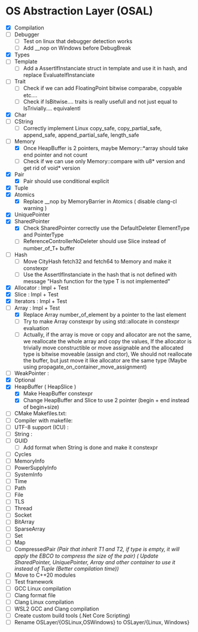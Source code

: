 # OS Abstraction Layer (OSAL)

- [x] Compilation
- [ ] Debugger
  - [ ] Test on linux that debugger detection works
  - [ ] Add __nop on Windows before DebugBreak
- [x] Types
- [ ] Template
  - [ ] Add a AssertIfInstanciate<T> struct in template and use it in hash, and replace EvaluateIfInstanciate
- [ ] Trait
  - [ ] Check if we can add FloatingPoint bitwise comparabe, copyable etc....
  - [ ] Check if IsBitwise.... traits is really usefull and not just equal to IsTrivially.... equivalentl
- [x] Char
- [ ] CString
  - [ ] Correctly implement Linux copy_safe, copy_partial_safe, append_safe, append_partial_safe, length_safe
- [ ] Memory
  - [x] Once HeapBuffer is 2 pointers, maybe Memory::*array should take end pointer and not count 
  - [ ] Check if we can use only Memory::compare with u8* version and get rid of void* version
- [x] Pair
  - [x] Pair should use conditional explicit
- [x] Tuple
- [x] Atomics
  - [x] Replace __nop by MemoryBarrier in Atomics ( disable clang-cl warning )
- [x] UniquePointer
- [x] SharedPointer
  - [x] Check SharedPointer correctly use the DefaultDeleter ElementType and PointerType
  - [ ] ReferenceControllerNoDeleter should use Slice instead of number_of_T+ buffer
- [ ] Hash
  - [ ] Move CityHash fetch32 and fetch64 to Memory and make it constexpr
  - [ ] Use the AssertIfInstanciate in the hash that is not defined with message "Hash function for the type T is not implemented"
- [x] Allocator : Impl + Test
- [x] Slice : Impl + Test
- [x] Iterators : Impl + Test
- [ ] Array : Impl + Test
  - [x] Replace Array number_of_element by a pointer to the last element
  - [ ] Try to make Array constexpr by using std::allocate in constexpr evaluation
  - [ ] Actually, if the array is move or copy and allocator are not the same, we reallocate the whole array and copy the values, If the allocator is trivially move constructible or move assignable and the allocated type is bitwise moveable
        (assign and ctor), We should not reallocate the buffer, but just move it like allocator are the same type (Maybe using propagate_on_container_move_assignment)
- [ ] WeakPointer :
- [x] Optional
- [x] HeapBuffer ( HeapSlice )
  - [x] Make HeapBuffer constexpr
  - [x] Change HeapBuffer and Slice to use 2 pointer (begin + end instead of begin+size)
- [ ] CMake Makefiles.txt:
- [ ] Compiler with makefile:
- [ ] UTF-8 support (ICU) :
- [ ] String :
- [ ] GUID
  - [ ] Add format when String is done and make it constexpr
- [ ] Cycles
- [ ] MemoryInfo
- [ ] PowerSupplyInfo
- [ ] SystemInfo
- [ ] Time
- [ ] Path
- [ ] File
- [ ] TLS
- [ ] Thread
- [ ] Socket
- [ ] BitArray
- [ ] SparseArray
- [ ] Set
- [ ] Map
- [ ] CompressedPair *(Pair that inherit T1 and T2, if type is empty, it will apply the EBCO to compress the size of the pair) ( Update SharedPointer, UniquePointer, Array and other container to use it instead of Tuple (Better compilation time))*
- [ ] Move to C++20 modules
- [ ] Test framework
- [ ] GCC Linux compilation
- [ ] Clang format file
- [ ] Clang Linux compilation
- [ ] WSL2 GCC and Clang compilation
- [ ] Create custom build tools (.Net Core Scripting)
- [ ] Rename OSLayer/{OSLinux,OSWindows} to OSLayer/{Linux, Windows}
